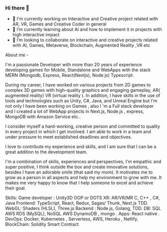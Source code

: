 ### Hi there 👋

- 🔭 I'm currently working on Interactive and Creative project related with AR, VR, Games and Creative Coder in general 
- 🌱 I’m currently learning about AI and how to implement it in projects with high interactive impact
- 👯 I’m looking to collaborate on interactive and creative projects related with AI, Games, Metaverse, Blockchain, Augmented Reality ,VR etc 

About me -

I'm a passionate Developer with more than 20 years of experience developing games for Mobile, Standalone and WebApps with the stack MERN (Mongodb, Express, React(Nextjs), Node.js) Typescript.

During my career, I have worked on various projects from 2D games to complex 3D games with high-quality graphics and engaging gameplay,  AR( augmented reality) VR (virtual reality ). In addition, I have skills in the use of tools and technologies such as Unity, C#, Java, and Unreal Engine but I'm not only I have been working on Games , also I 'm a Full stack developer and I created a lot of WebApp projects in Next.js, Node.js , express, MongoDB with Amazon Service etc..

I consider myself a hard-working, creative person and committed to quality in every project in which I get involved. I am able to work in a team and under pressure to meet established deadlines and objectives.

I love to contribute my experience and skills, and I am sure that I can be a great addition to the development team.

I'm a combination of skills, experiences and perspectives, I'm empathic and super positive, I think outside the box and create innovative solutions, besides I have an adorable smile (that said my mom).
It motivates me to grow as a person in all aspects and help my environment to grow with me. It makes me very happy to know that I help someone to excel and achieve their goal.

Skills:
Game developer : Unity3D OOP or  DOTS
XR: AR/VR/MR 
C, C++ , C#, Java 
Frontend: TypeScript, React, Redux, Sagas/ Thunk, Next.js TDD.
WebGL: Shaders (HLSL), Three.js
Backend : Node.js, Golang, TDD.
DB: SQL AWS RDS (MySQL), NoSQL AWS DynamoDB , mongo .
Apps: React native .
DevOps: Docker, Kubernetes , Serverless, AWS, Heroku , Netlify.
BlockChain: Solidity Smart Contract
